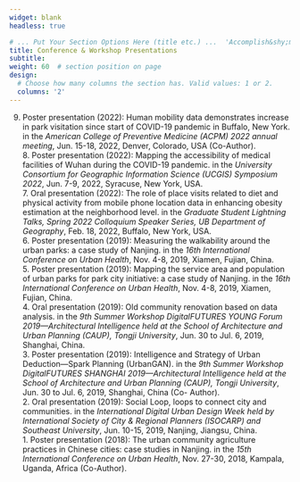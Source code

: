 ```yaml
---
widget: blank
headless: true

# ... Put Your Section Options Here (title etc.) ...  'Accomplish&shy;ments'
title: Conference & Workshop Presentations
subtitle:
weight: 60  # section position on page
design:
  # Choose how many columns the section has. Valid values: 1 or 2.
  columns: '2'
---
```


9. Poster presentation (2022): Human mobility data demonstrates increase in park visitation since start of COVID-19 pandemic in Buffalo, New York. in the *American College of Preventive Medicine (ACPM) 2022 annual meeting*, Jun. 15-18, 2022, Denver, Colorado, USA (Co-Author).\
8\. Poster presentation (2022): Mapping the accessibility of medical facilities of Wuhan during the COVID-19 pandemic. in the *University Consortium for Geographic Information Science (UCGIS) Symposium 2022*, Jun. 7-9, 2022, Syracuse, New York, USA.\
7\. Oral presentation (2022): The role of place visits related to diet and physical activity from mobile phone location data in enhancing obesity estimation at the neighborhood level. in the *Graduate Student Lightning Talks, Spring 2022 Colloquium Speaker Series, UB Department of Geography*, Feb. 18, 2022, Buffalo, New York, USA.\
6\. Poster presentation (2019): Measuring the walkability around the urban parks: a case study of Nanjing. in the *16th International Conference on Urban Health*, Nov. 4-8, 2019, Xiamen, Fujian, China.\
5\. Poster presentation (2019): Mapping the service area and population of urban parks for park city initiative: a case study of Nanjing. in the *16th International Conference on Urban Health*, Nov. 4-8, 2019, Xiamen, Fujian, China.\
4\. Oral presentation (2019): Old community renovation based on data analysis. in the *9th Summer Workshop DigitalFUTURES YOUNG Forum 2019—Architectural Intelligence held at the School of Architecture and Urban Planning (CAUP), Tongji University*, Jun. 30 to Jul. 6, 2019, Shanghai, China.\
3\. Poster presentation (2019): Intelligence and Strategy of Urban Deduction—Spark Planning (UrbanGAN). in the *9th Summer Workshop DigitalFUTURES SHANGHAI 2019—Architectural Intelligence held at the School of Architecture and Urban Planning (CAUP), Tongji University*, Jun. 30 to Jul. 6, 2019, Shanghai, China (Co- Author).\
2\. Oral presentation (2019): Social Loop, loops to connect city and communities. in the *International Digital Urban Design Week held by International Society of City & Regional Planners (ISOCARP) and Southeast University*, Jun. 10-15, 2019, Nanjing, Jiangsu, China.\
1\. Poster presentation (2018): The urban community agriculture practices in Chinese cities: case studies in Nanjing. in the *15th International Conference on Urban Health*, Nov. 27-30, 2018, Kampala, Uganda, Africa (Co-Author).
